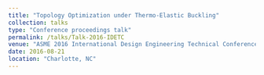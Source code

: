```yaml
---
title: "Topology Optimization under Thermo-Elastic Buckling"
collection: talks
type: "Conference proceedings talk"
permalink: /talks/Talk-2016-IDETC
venue: "ASME 2016 International Design Engineering Technical Conferences and Computers and Information in Engineering Conference (IDETC-CIE2016)"
date: 2016-08-21
location: "Charlotte, NC"
---
```


